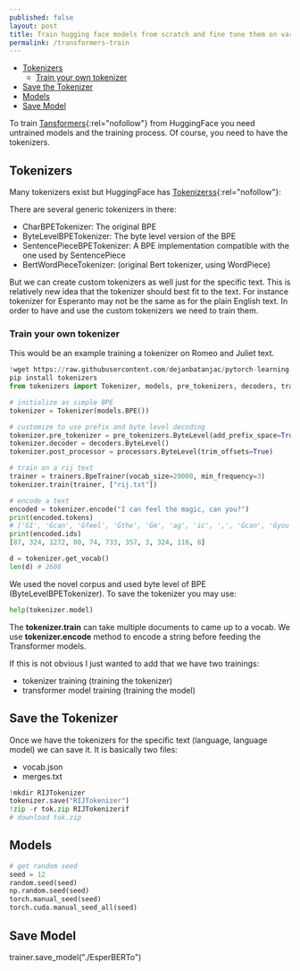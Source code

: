 ```yaml
---
published: false
layout: post
title: Train hugging face models from scratch and fine tune them on various downstream tasks.
permalink: /transformers-train
---
```

- [Tokenizers](#tokenizers)
  - [Train your own tokenizer](#train-your-own-tokenizer)
- [Save the Tokenizer](#save-the-tokenizer)
- [Models](#models)
- [Save Model](#save-model)

To train [Tansformers](https://github.com/huggingface/transformers){:rel="nofollow"} from HuggingFace you need untrained models and the training process. Of course, you need to have the tokenizers. 

## Tokenizers

Many tokenizers exist but HuggingFace has [Tokenizerss](https://github.com/huggingface/tokenizers/tree/master/bindings/python){:rel="nofollow"}:

There are several generic tokenizers in there:
* CharBPETokenizer: The original BPE
* ByteLevelBPETokenizer: The byte level version of the BPE
* SentencePieceBPETokenizer: A BPE implementation compatible with the one used by SentencePiece
* BertWordPieceTokenizer: (original Bert tokenizer, using WordPiece)

But we can create custom tokenizers as well just for the specific text. This is relatively new idea that the tokenizer should best fit to the text. For instance tokenizer for Esperanto may not be the same as for the plain English text. In order to have and use the custom tokenizers we need to train them.

### Train your own tokenizer 

This would be an example training a tokenizer on Romeo and Juliet text.

```python
!wget https://raw.githubusercontent.com/dejanbatanjac/pytorch-learning-101/master/rij.txt
pip install tokenizers
from tokenizers import Tokenizer, models, pre_tokenizers, decoders, trainers, processors

# initialize as simple BPE
tokenizer = Tokenizer(models.BPE())

# customize to use prefix and byte level decoding
tokenizer.pre_tokenizer = pre_tokenizers.ByteLevel(add_prefix_space=True)
tokenizer.decoder = decoders.ByteLevel()
tokenizer.post_processor = processors.ByteLevel(trim_offsets=True)

# train on a rij text
trainer = trainers.BpeTrainer(vocab_size=20000, min_frequency=3)
tokenizer.train(trainer, ["rij.txt"])

# encode a text
encoded = tokenizer.encode("I can feel the magic, can you?")
print(encoded.tokens)
# ['ĠI', 'Ġcan', 'Ġfeel', 'Ġthe', 'Ġm', 'ag', 'ic', ',', 'Ġcan', 'Ġyou', '?']
print(encoded.ids)
[87, 324, 1272, 80, 74, 733, 357, 3, 324, 116, 8]

d = tokenizer.get_vocab()
len(d) # 2608
```

We used the novel corpus and used byte level of BPE (ByteLevelBPETokenizer).
To save the tokenizer you may use:

```python
help(tokenizer.model)
```

The **tokenizer.train** can take multiple documents to came up to a vocab. We use 
**tokenizer.encode** method to encode a string before feeding the Transformer models.

If this is not obvious I just wanted to add that we have two trainings:
* tokenizer training (training the tokenizer)
* transformer model training (training the model)

## Save the Tokenizer

Once we have the tokenizers for the specific text (language, language model) we can save it. It is basically two files:

* vocab.json
* merges.txt

```python
!mkdir RIJTokenizer
tokenizer.save("RIJTokenizer")
!zip -r tok.zip RIJTokenizerif 
# download tok.zip
```

## Models

```python
# get random seed
seed = 12
random.seed(seed)
np.random.seed(seed)
torch.manual_seed(seed)
torch.cuda.manual_seed_all(seed)
```


## Save Model

trainer.save_model("./EsperBERTo")





<!-- 
## Appendix

### Tokenization details

For more details on word tokenization check out <iframe width="560" height="315" src="https://www.youtube.com/embed/XkImc447pZo" frameborder="0" allow="accelerometer; autoplay; encrypted-media; gyroscope; picture-in-picture" allowfullscreen></iframe>

### History of tokenization

For the history review of tokenization I am assuming this may be the list:
> * split function (by space, tab)
> * regular expression split
> * NLTK
> * Spacy
> * Gensim -->
